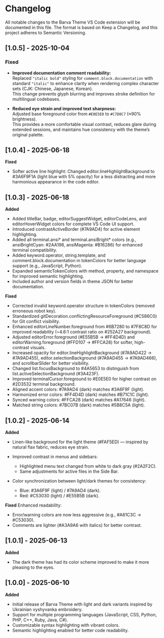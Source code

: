 # Changelog

All notable changes to the Barva Theme VS Code extension will be documented in this file.
The format is based on Keep a Changelog, and this project adheres to Semantic Versioning.
<br>
## [1.0.5] - 2025-10-04  
### Fixed  
- **Improved documentation comment readability:**  
  Replaced `"italic bold"` styling for `comment.block.documentation` with standard `"italic"` to enhance clarity when rendering complex character sets (CJK: Chinese, Japanese, Korean).  
  This change prevents glyph blurring and improves stroke definition for multilingual codebases.

- **Reduced eye strain and improved text sharpness:**  
  Adjusted base foreground color from `#E0E5E0` to `#C7D0C7` (≈90% brightness).  
  This provides a more comfortable visual contrast, reduces glare during extended sessions, and maintains hue consistency with the theme’s original palette.

## [1.0.4] - 2025-06-18

**Fixed**
- Softer active line highlight: Changed editor.lineHighlightBackground to #3A6F9F1A (light blue with 5% opacity) for a less distracting and more harmonious appearance in the code editor.

## [1.0.3] - 2025-06-18

**Added**
- Added titleBar, badge, editorSuggestWidget, editorCodeLens, and editorHoverWidget colors for complete VS Code UI support.
- Introduced contrastActiveBorder (#7A9AD4) for active element highlighting.
- Added all terminal.ansi* and terminal.ansiBright* colors (e.g., ansiBrightCyan: #2AA198, ansiMagenta: #B16286) for enhanced terminal compatibility.
- Added keyword.operator, string.template, and comment.block.documentation in tokenColors for better language support (e.g., JavaScript, Python).
- Expanded semanticTokenColors with method, property, and namespace for improved semantic highlighting.
- Included author and version fields in theme JSON for better documentation.

**Fixed**
- Corrected invalid keyword.operator structure in tokenColors (removed erroneous robot key).
- Standardized gitDecoration.conflictingResourceForeground (#C586C0) for Git conflict visibility.
- Enhanced editorLineNumber.foreground from #6B7280 to #7F8C8D for improved readability (~4.6:1 contrast ratio on #252A27 background).
- Adjusted editorError.foreground (#E55B5B → #FF4D4D) and editorWarning.foreground (#FFD107 → #FFCA28) for softer, high-contrast visuals.
- Increased opacity for editor.lineHighlightBackground (#7A9AD422 → #7A9AD455), editor.selectionBackground (#7A9AD455 → #7A9AD466), and scrollbarSlider for better visibility.
- Changed list.focusBackground to #4A5653 to distinguish from list.activeSelectionBackground (#3A423F).
- Improved terminalCursor.foreground to #E0E5E0 for higher contrast on #2D3532 terminal background.
- Aligned accent colors: #7A9AD4 (dark) matches #3A6F9F (light).
- Harmonized error colors: #FF4D4D (dark) matches #B71C1C (light).
- Synced warning colors: #FFCA28 (dark) matches #A17646 (light).
- Matched string colors: #7BC07B (dark) matches #5B8C5A (light).


## [1.0.2] - 2025-06-14

**Added**
- Linen-like background for the light theme (#FAF5ED) — inspired by natural flax fabric, reduces eye strain.
- Improved contrast in menus and sidebars:
  - Highlighted menu text changed from white to dark gray (#2A2F2C).
  - Same adjustments for active files in the Side Bar.

- Color synchronization between light/dark themes for consistency:
  - Blue: #3A6F9F (light) / #7A9AD4 (dark).
  - Red: #C53030 (light) / #E55B5B (dark).

**Fixed**
Enhanced readability:
- Error/warning colors are now less aggressive (e.g., #A61C3C → #C53030).
- Comments are lighter (#A3A9A6 with italics) for better contrast.


## [1.0.1] - 2025-06-13

**Added**
- The dark theme has had its color scheme improved to make it more pleasing to the eyes.


## [1.0.0] - 2025-06-10

**Added** 
- Initial release of Barva Theme with light and dark variants inspired by Ukrainian vyshyvanka embroidery.
- Support for multiple programming languages (JavaScript, CSS, Python, PHP, C++, Ruby, Java, C#).
- Customizable syntax highlighting with vibrant colors.
- Semantic highlighting enabled for better code readability.
